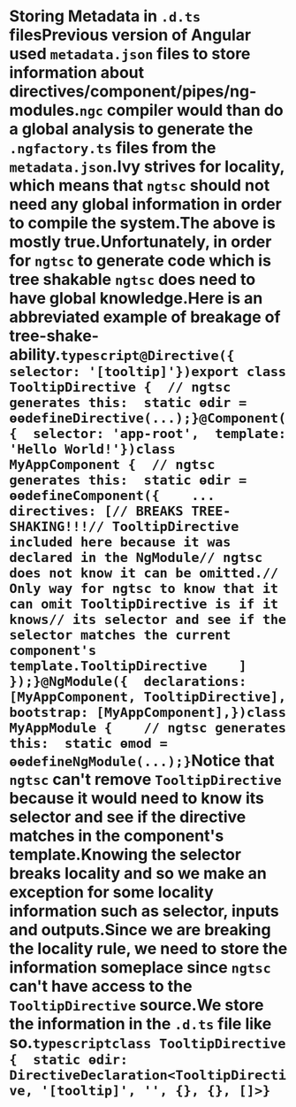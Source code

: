 # Storing Metadata in `.d.ts` filesPrevious version of Angular used `metadata.json` files to store information about directives/component/pipes/ng-modules.`ngc` compiler would than do a global analysis to generate the `.ngfactory.ts` files from the `metadata.json`.Ivy strives for locality, which means that `ngtsc` should not need any global information in order to compile the system.The above is mostly true.Unfortunately, in order for `ngtsc` to generate code which is tree shakable `ngtsc` does need to have global knowledge.Here is an abbreviated example of breakage of tree-shake-ability.```typescript@Directive({  selector: '[tooltip]'})export class TooltipDirective {  // ngtsc generates this:  static ɵdir = ɵɵdefineDirective(...);}@Component({  selector: 'app-root',  template: 'Hello World!'})class MyAppComponent {  // ngtsc generates this:  static ɵdir = ɵɵdefineComponent({    ...    directives: [// BREAKS TREE-SHAKING!!!// TooltipDirective included here because it was declared in the NgModule// ngtsc does not know it can be omitted.// Only way for ngtsc to know that it can omit TooltipDirective is if it knows// its selector and see if the selector matches the current component's template.TooltipDirective    ]  });}@NgModule({  declarations: [MyAppComponent, TooltipDirective],  bootstrap: [MyAppComponent],})class MyAppModule {    // ngtsc generates this:  static ɵmod = ɵɵdefineNgModule(...);}```Notice that `ngtsc` can't remove `TooltipDirective` because it would need to know its selector and see if the directive matches in the component's template.Knowing the selector breaks locality and so we make an exception for some locality information such as selector, inputs and outputs.Since we are breaking the locality rule, we need to store the information someplace since `ngtsc` can't  have access to the `TooltipDirective` source.We store the information in the `.d.ts` file like so.```typescriptclass TooltipDirective {  static ɵdir: DirectiveDeclaration<TooltipDirective, '[tooltip]', '', {}, {}, []>}```